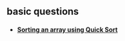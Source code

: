 ## basic questions

- #### [Sorting an array using Quick Sort](Sorting%20an%20array%20using%20Quick%20Sort.cpp)
